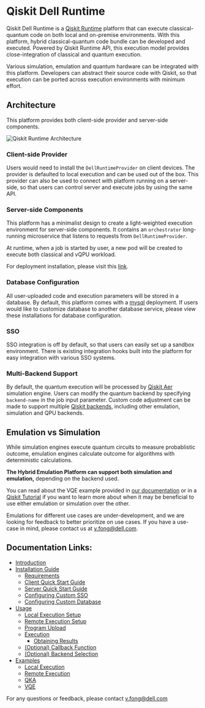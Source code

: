 # Qiskit Dell Runtime
Qiskit Dell Runtime is a [Qiskit Runtime](https://github.com/Qiskit-Partners/qiskit-runtime) platform that can execute classical-quantum code on both local and on-premise environments. With this platform, hybrid classical-quantum code bundle can be developed and executed. Powered by Qiskit Runtime API, this execution model provides close-integration of classical and quantum execution. 

Various simulation, emulation and quantum hardware can be integrated with this platform. Developers can abstract their source code with Qiskit, so that execution can be ported across execution environments with minimum effort. 

## Architecture
This platform provides both client-side provider and server-side components. 

![Qiskit Runtime Architecture](../images/arch.png)
### Client-side Provider
Users would need to install the `DellRuntimeProvider` on client devices. The provider is defaulted to local execution and can be used out of the box. This provider can also be used to connect with platform running on a server-side, so that users can control server and execute jobs by using the same API. 

### Server-side Components
This platform has a minimalist design to create a light-weighted execution environment for server-side components. It contains an `orchestrator` long-running microservice that listens to requests from `DellRuntimeProvider`. 

At runtime, when a job is started by user, a new pod will be created to execute both classical and vQPU workload. 

For deployment installation, please visit this [link](install.md). 

### Database Configuration
All user-uploaded code and execution parameters will be stored in a database. By default, this platform comes with a [mysql](https://www.mysql.com/) deployment. If users would like to customize database to another database service, please view these installations for database configuration. 

### SSO
SSO integration is off by default, so that users can easily set up a sandbox environment. There is existing integration hooks built into the platform for easy integration with various SSO systems. 

### Multi-Backend Support
By default, the quantum execution will be processed by [Qiskit Aer](https://github.com/Qiskit/qiskit-aer) simulation engine. Users can modify the quantum backend by specifying `backend-name` in the job input parameter. Custom code adjustment can be made to support multiple [Qiskit backends](https://qiskit.org/documentation/stubs/qiskit.providers.ibmq.IBMQBackend.html), including other emulation, simulation and QPU backends. 

## Emulation vs Simulation
While simulation engines execute quantum circuits to measure probablistic outcome, emulation engines calculate outcome for algorithms with deterministic calculations. 

**The Hybrid Emulation Platform can support both simulation and emulation,** depending on the backend used. 

You can read about the VQE example provided in [our documentation](examples.ipynb) or in a [Qiskit Tutorial](https://qiskit.org/documentation/tutorials/algorithms/04_vqe_advanced.html) if you want to learn more about when it may be beneficial to use either emulation or simulation over the other.

Emulations for different use cases are under-development, and we are looking for feedback to better prioritize on use cases. If you have a use-case in mind, please contact us at [v.fong@dell.com](mailto:v.fong@dell.com).

## Documentation Links:
- [Introduction](intro.md)
- [Installation Guide](install.md)
  - [Requirements](install.md#requirements)
  - [Client Quick Start Guide](install.md#client-quick-start-guide)
  - [Server Quick Start Guide](install.md#server-quick-start-guide)
  - [Configuring Custom SSO](install.md#configuring-custom-sso)
  - [Configuring Custom Database](install.md#configuring-custom-database)
- [Usage](usage.ipynb)
  - [Local Execution Setup](usage.ipynb)
  - [Remote Execution Setup](usage.ipynb)
  - [Program Upload](usage.ipynb)
  - [Execution](usage.ipynb)
    - [Obtaining Results](usage.ipynb)
  - [(Optional) Callback Function](usage.ipynb)
  - [(Optional) Backend Selection](usage.ipynb)
- [Examples](examples.ipynb)
  - [Local Execution](examples.ipynb)
  - [Remote Execution](examples.ipynb)
  - [QKA](examples.ipynb)
  - [VQE](examples.ipynb)


For any questions or feedback, please contact [v.fong@dell.com](mailto:v.fong@dell.com)
